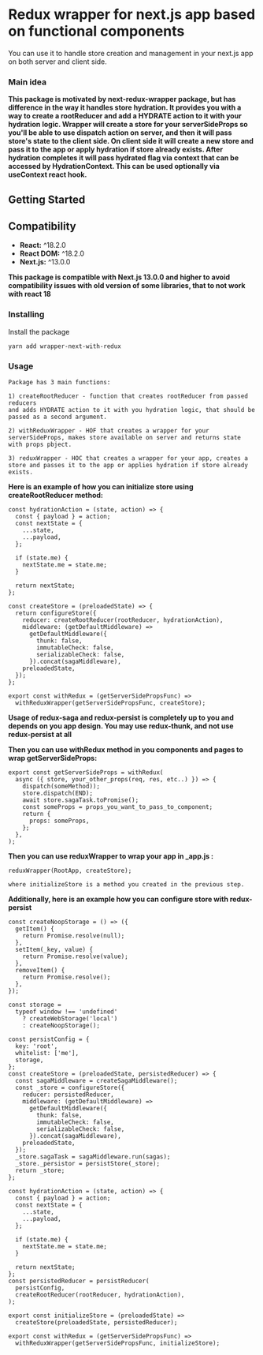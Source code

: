 # Redux wrapper for next.js app based on functional components

You can use it to handle store creation and management in your next.js app on both server and client side.

### Main idea
**This package is motivated by next-redux-wrapper package, but has difference in the way it handles store hydration.
It provides you with a way to create a rootReducer and add a HYDRATE action to it with your hydration logic.
Wrapper will create a store for your serverSideProps so you'll be able to use dispatch action on server, and then it will pass
store's state to the client side. 
On client side it will create a new store and pass it to the app or apply hydration if store already exists.
After hydration completes it will pass hydrated flag via context that can be accessed by HydrationContext.
This can be used optionally via useContext react hook.**

## Getting Started

## Compatibility

- **React:** ^18.2.0
- **React DOM:** ^18.2.0
- **Next.js:** ^13.0.0

**This package is compatible with Next.js 13.0.0 and higher to avoid compatibility issues with old version of some libraries, that to not work with react 18**

### Installing

Install the package

```
yarn add wrapper-next-with-redux
```

### Usage

```
Package has 3 main functions:

1) createRootReducer - function that creates rootReducer from passed reducers 
and adds HYDRATE action to it with you hydration logic, that should be passed as a second argument.

2) withReduxWrapper - HOF that creates a wrapper for your serverSideProps, makes store available on server and returns state with props pbject.

3) reduxWrapper - HOC that creates a wrapper for your app, creates a store and passes it to the app or applies hydration if store already exists.

```
**Here is an example of how you can initialize store using createRootReducer method:**
```
const hydrationAction = (state, action) => {
  const { payload } = action;
  const nextState = {
    ...state,
    ...payload,
  };

  if (state.me) {
    nextState.me = state.me;
  }

  return nextState;
};

const createStore = (preloadedState) => {
  return configureStore({
    reducer: createRootReducer(rootReducer, hydrationAction),
    middleware: (getDefaultMiddleware) =>
      getDefaultMiddleware({
        thunk: false,
        immutableCheck: false,
        serializableCheck: false,
      }).concat(sagaMiddleware),
    preloadedState,
  });
};

export const withRedux = (getServerSidePropsFunc) =>
  withReduxWrapper(getServerSidePropsFunc, createStore);
```
**Usage of redux-saga and redux-persist is completely up to you and depends on you app design. You may use redux-thunk, and not use redux-persist at all**

**Then you can use withRedux method in you components and pages to wrap getServerSideProps:**
```
export const getServerSideProps = withRedux(
  async ({ store, your_other_props(req, res, etc..) }) => {
    dispatch(someMethod));
    store.dispatch(END);
    await store.sagaTask.toPromise();
    const someProps = props_you_want_to_pass_to_component;
    return {
      props: someProps,
    };
  },
);
```

**Then you can use reduxWrapper to wrap your app in _app.js :**
```
reduxWrapper(RootApp, createStore);

where initializeStore is a method you created in the previous step.
```

**Additionally, here is an example how you can configure store with redux-persist**
```
const createNoopStorage = () => ({
  getItem() {
    return Promise.resolve(null);
  },
  setItem(_key, value) {
    return Promise.resolve(value);
  },
  removeItem() {
    return Promise.resolve();
  },
});

const storage =
  typeof window !== 'undefined'
    ? createWebStorage('local')
    : createNoopStorage();

const persistConfig = {
  key: 'root',
  whitelist: ['me'],
  storage,
};
const createStore = (preloadedState, persistedReducer) => {
  const sagaMiddleware = createSagaMiddleware();
  const _store = configureStore({
    reducer: persistedReducer,
    middleware: (getDefaultMiddleware) =>
      getDefaultMiddleware({
        thunk: false,
        immutableCheck: false,
        serializableCheck: false,
      }).concat(sagaMiddleware),
    preloadedState,
  });
  _store.sagaTask = sagaMiddleware.run(sagas);
  _store._persistor = persistStore(_store);
  return _store;
};

const hydrationAction = (state, action) => {
  const { payload } = action;
  const nextState = {
    ...state,
    ...payload,
  };

  if (state.me) {
    nextState.me = state.me;
  }

  return nextState;
};
const persistedReducer = persistReducer(
  persistConfig,
  createRootReducer(rootReducer, hydrationAction),
);

export const initializeStore = (preloadedState) =>
  createStore(preloadedState, persistedReducer);

export const withRedux = (getServerSidePropsFunc) =>
  withReduxWrapper(getServerSidePropsFunc, initializeStore);
```
